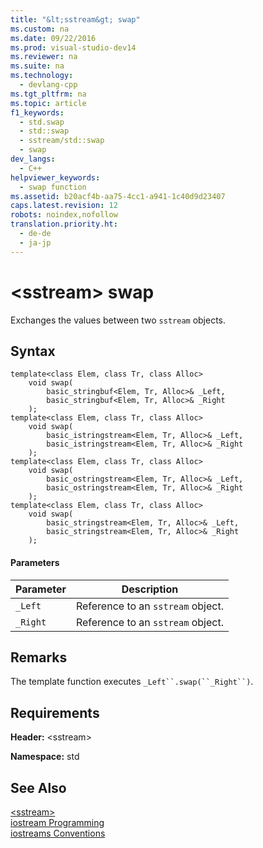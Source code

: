 ```yaml
---
title: "&lt;sstream&gt; swap"
ms.custom: na
ms.date: 09/22/2016
ms.prod: visual-studio-dev14
ms.reviewer: na
ms.suite: na
ms.technology: 
  - devlang-cpp
ms.tgt_pltfrm: na
ms.topic: article
f1_keywords: 
  - std.swap
  - std::swap
  - sstream/std::swap
  - swap
dev_langs: 
  - C++
helpviewer_keywords: 
  - swap function
ms.assetid: b20acf4b-aa75-4cc1-a941-1c40d9d23407
caps.latest.revision: 12
robots: noindex,nofollow
translation.priority.ht: 
  - de-de
  - ja-jp
---
```

# &lt;sstream&gt; swap
Exchanges the values between two `sstream` objects.  
  
## Syntax  
  
```  
template<class Elem, class Tr, class Alloc>  
    void swap(  
        basic_stringbuf<Elem, Tr, Alloc>& _Left,  
        basic_stringbuf<Elem, Tr, Alloc>& _Right  
    );  
template<class Elem, class Tr, class Alloc>  
    void swap(  
        basic_istringstream<Elem, Tr, Alloc>& _Left,  
        basic_istringstream<Elem, Tr, Alloc>& _Right  
    );  
template<class Elem, class Tr, class Alloc>  
    void swap(  
        basic_ostringstream<Elem, Tr, Alloc>& _Left,  
        basic_ostringstream<Elem, Tr, Alloc>& _Right  
    );  
template<class Elem, class Tr, class Alloc>  
    void swap(  
        basic_stringstream<Elem, Tr, Alloc>& _Left,  
        basic_stringstream<Elem, Tr, Alloc>& _Right  
    );  
```  
  
#### Parameters  
  
|Parameter|Description|  
|---------------|-----------------|  
|`_Left`|Reference to an `sstream` object.|  
|`_Right`|Reference to an `sstream` object.|  
  
## Remarks  
 The template function executes `_Left``.swap(``_Right``)`.  
  
## Requirements  
 **Header:** <sstream\>  
  
 **Namespace:** std  
  
## See Also  
 [<sstream\>](../vs140/-sstream-.md)   
 [iostream Programming](../vs140/iostream-programming.md)   
 [iostreams Conventions](../vs140/iostreams-conventions.md)